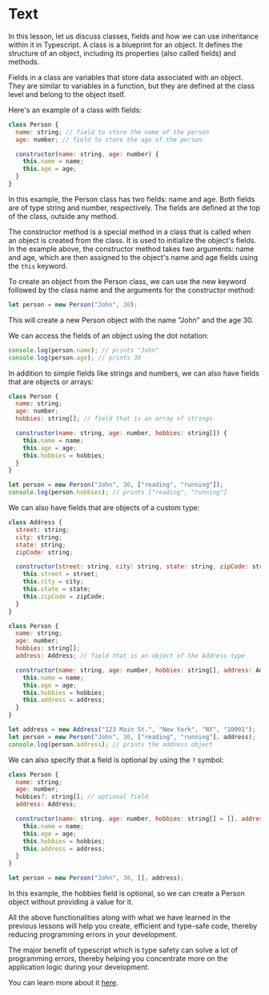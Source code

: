 # Text

In this lesson, let us discuss classes, fields and how we can use inheritance within it in Typescript. A class is a blueprint for an object. It defines the structure of an object, including its properties (also called fields) and methods.

Fields in a class are variables that store data associated with an object. They are similar to variables in a function, but they are defined at the class level and belong to the object itself.

Here's an example of a class with fields:

```js
class Person {
  name: string; // field to store the name of the person
  age: number; // field to store the age of the person

  constructor(name: string, age: number) {
    this.name = name;
    this.age = age;
  }
}
```

In this example, the Person class has two fields: name and age. Both fields are of type string and number, respectively. The fields are defined at the top of the class, outside any method.

The constructor method is a special method in a class that is called when an object is created from the class. It is used to initialize the object's fields. In the example above, the constructor method takes two arguments: name and age, which are then assigned to the object's name and age fields using the `this` keyword.

To create an object from the Person class, we can use the new keyword followed by the class name and the arguments for the constructor method:

```js
let person = new Person("John", 30);
```

This will create a new Person object with the name "John" and the age 30.

We can access the fields of an object using the dot notation:

```js
console.log(person.name); // prints "John"
console.log(person.age); // prints 30
```

In addition to simple fields like strings and numbers, we can also have fields that are objects or arrays:

```js
class Person {
  name: string;
  age: number;
  hobbies: string[]; // field that is an array of strings

  constructor(name: string, age: number, hobbies: string[]) {
    this.name = name;
    this.age = age;
    this.hobbies = hobbies;
  }
}

let person = new Person("John", 30, ["reading", "running"]);
console.log(person.hobbies); // prints ["reading", "running"]
```

We can also have fields that are objects of a custom type:

```js
class Address {
  street: string;
  city: string;
  state: string;
  zipCode: string;

  constructor(street: string, city: string, state: string, zipCode: string) {
    this.street = street;
    this.city = city;
    this.state = state;
    this.zipCode = zipCode;
  }
}

class Person {
  name: string;
  age: number;
  hobbies: string[];
  address: Address; // field that is an object of the Address type

  constructor(name: string, age: number, hobbies: string[], address: Address) {
    this.name = name;
    this.age = age;
    this.hobbies = hobbies;
    this.address = address;
  }
}

let address = new Address("123 Main St.", "New York", "NY", "10001");
let person = new Person("John", 30, ["reading", "running"], address);
console.log(person.address); // prints the address object
```

We can also specify that a field is optional by using the `?` symbol:

```js
class Person {
  name: string;
  age: number;
  hobbies?: string[]; // optional field
  address: Address;

  constructor(name: string, age: number, hobbies: string[] = [], address: Address) {
    this.name = name;
    this.age = age;
    this.hobbies = hobbies;
    this.address = address;
  }
}

let person = new Person("John", 30, [], address);
```

In this example, the hobbies field is optional, so we can create a Person object without providing a value for it.

All the above functionalities along with what we have learned in the previous lessons will help you create, efficient and type-safe code, thereby reducing programming errors in your development.

The major benefit of typescript which is type safety can solve a lot of programming errors, thereby helping you concentrate more on the application logic during your development.

You can learn more about it [here](https://www.typescriptlang.org/docs/).

